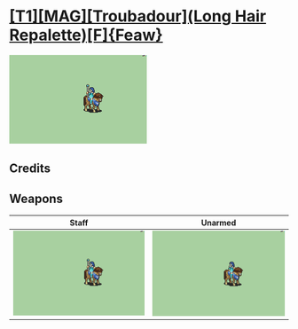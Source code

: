 # [\[T1\]\[MAG\]\[Troubadour\]\(Long Hair Repalette\)\[F\]{Feaw}](./)

<img src="./7.%20Staff/Staff_000.png" alt="[T1][MAG][Troubadour](Long Hair Repalette)[F]{Feaw} standing" />

## Credits



## Weapons


|Staff |Unarmed |
|  :---: | :---: |
| <img alt="Staff animation" src="./7.%20Staff/Staff.gif" /> | <img alt="Unarmed animation" src="./8.%20Unarmed/Unarmed.gif" /> |
